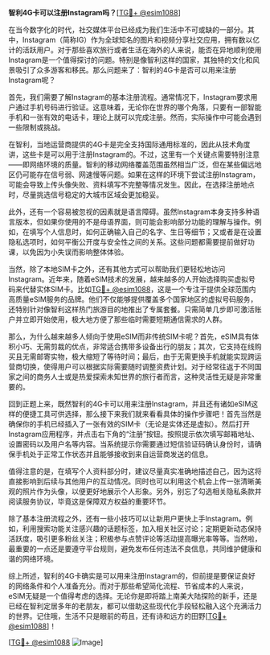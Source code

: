 **智利4G卡可以注册Instagram吗？**[[TG💪+ @esim1088](https://t.me/s/esim1088)]

在当今数字化的时代，社交媒体平台已经成为我们生活中不可或缺的一部分。其中，Instagram（简称IG）作为全球知名的图片和视频分享社交应用，拥有数以亿计的活跃用户。对于那些喜欢旅行或者生活在海外的人来说，能否在异地顺利使用Instagram是一个值得探讨的问题。特别是像智利这样的国家，其独特的文化和风景吸引了众多游客和移民。那么问题来了：智利的4G卡是否可以用来注册Instagram呢？

首先，我们需要了解Instagram的基本注册流程。通常情况下，Instagram要求用户通过手机号码进行验证。这意味着，无论你在世界的哪个角落，只要有一部智能手机和一张有效的电话卡，理论上就可以完成注册。然而，实际操作中可能会遇到一些限制或挑战。

在智利，当地运营商提供的4G卡是完全支持国际通用标准的，因此从技术角度讲，这些卡是可以用于注册Instagram的。不过，这里有一个关键点需要特别注意——即网络环境的质量。智利的移动网络覆盖范围虽然相当广泛，但在某些偏远地区仍可能存在信号弱、网速慢等问题。如果在这样的环境下尝试注册Instagram，可能会导致上传头像失败、资料填写不完整等情况发生。因此，在选择注册地点时，尽量挑选信号稳定的大城市区域会更加稳妥。

此外，还有一个容易被忽视的因素就是语言障碍。虽然Instagram本身支持多种语言版本，但如果你使用的不是母语界面，则可能会影响部分功能的理解与操作。例如，在填写个人信息时，如何正确输入自己的名字、生日等细节；又或者是在设置隐私选项时，如何平衡公开度与安全性之间的关系。这些问题都需要提前做好功课，以免因为小失误而影响整体体验。

当然，除了本地SIM卡之外，还有其他方式可以帮助我们更轻松地访问Instagram。近年来，随着eSIM技术的发展，越来越多的人开始选择购买虚拟号码来代替实体SIM卡。比如[TG💪+ @esim1088](https://t.me/s/esim1088)，这是一个专注于提供全球范围内高质量eSIM服务的品牌。他们不仅能够提供覆盖多个国家地区的虚拟号码服务，还特别针对像智利这样热门旅游目的地推出了专属套餐。只需简单几步即可激活账户并立即开始使用，极大地方便了那些临时需要短期通信需求的人群。

那么，为什么越来越多人倾向于使用eSIM而非传统SIM卡呢？首先，eSIM具有体积小巧、无需剪裁的优点，非常适合携带多设备出行的朋友；其次，它支持在线购买且无需邮寄实物，极大缩短了等待时间；最后，由于无需更换手机就能实现跨运营商切换，使得用户可以根据实际需要随时调整资费计划。对于经常往返于不同国家之间的商务人士或是热爱探索未知世界的旅行者而言，这种灵活性无疑是非常重要的。

回到正题上来，既然智利的4G卡可以用来注册Instagram，并且还有诸如eSIM这样的便捷工具可供选择，那么接下来我们就来看看具体的操作步骤吧！首先当然是确保你的手机已经插入了一张有效的SIM卡（无论是实体还是虚拟）。然后打开Instagram应用程序，并点击右下角的“注册”按钮。按照提示依次填写邮箱地址、设置密码以及用户名等内容。当系统提示你需要通过短信验证码确认身份时，请确保手机处于正常工作状态并且能够接收到来自运营商发送的信息。

值得注意的是，在填写个人资料部分时，建议尽量真实准确地描述自己，因为这将直接影响到后续与其他用户的互动情况。同时也可以利用这个机会上传一张清晰美观的照片作为头像，以便更好地展示个人形象。另外，别忘了勾选相关隐私条款并阅读服务协议，毕竟这是保障双方权益的重要环节。

除了基本注册流程之外，还有一些小技巧可以让新用户更快上手Instagram。例如，利用搜索功能关注感兴趣的话题标签，加入相关社区讨论；定期更新动态保持活跃度，吸引更多粉丝关注；积极参与点赞评论等活动提高曝光率等等。当然啦，最重要的一点还是要遵守平台规则，避免发布任何违法不良信息，共同维护健康和谐的网络环境。

综上所述，智利的4G卡确实是可以用来注册Instagram的，但前提是要保证良好的网络条件和个人准备充分。而对于那些希望简化流程、节省成本的人来说，eSIM无疑是一个值得考虑的选择。无论你是即将踏上南美大陆探险的新手，还是已经在智利定居多年的老朋友，都可以借助这些现代化手段轻松融入这个充满活力的世界。记住哦，生活不只是眼前的苟且，还有诗和远方的田野[[TG💪+ @esim1088](https://t.me/s/esim1088)]！

[[TG💪+ @esim1088](https://t.me/s/esim1088) ![Image](https://i.postimg.cc/4NQfJmqS/Snipaste-2025-05-13-00-14-12.png)]